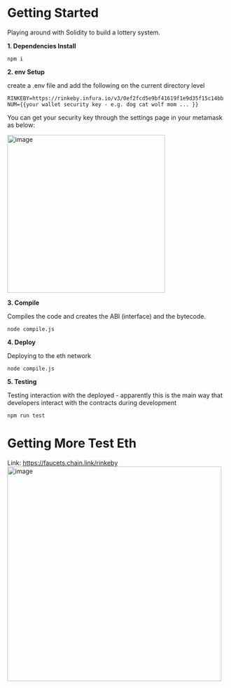 # Getting Started
Playing around with Solidity to build a lottery system. 

**1. Dependencies Install**
```
npm i 
```

**2. env Setup**

create a .env file and add the following on the current directory level
```
RINKEBY=https://rinkeby.infura.io/v3/0ef2fcd5e9bf41619f1e9d35f15c14bb
NUM={{your wallet security key - e.g. dog cat wolf mom ... }}
```

You can get your security key through the settings page in your metamask as below: 

<img width="360" alt="image" src="https://user-images.githubusercontent.com/45672828/164567221-3d057d51-ce64-443b-a426-f5c24f267762.png">


**3. Compile**

Compiles the code and creates the ABI (interface) and the bytecode. 
```
node compile.js
```

**4. Deploy**

Deploying to the eth network 
```
node compile.js
```

**5. Testing**

Testing interaction with the deployed - apparently this is the main way that developers interact with the contracts during development
```
npm run test 
```

# Getting More Test Eth 

Link: https://faucets.chain.link/rinkeby
<img width="489" alt="image" src="https://user-images.githubusercontent.com/45672828/164566914-67b1e281-0c38-4ad1-9b74-2bf002d522f0.png">

